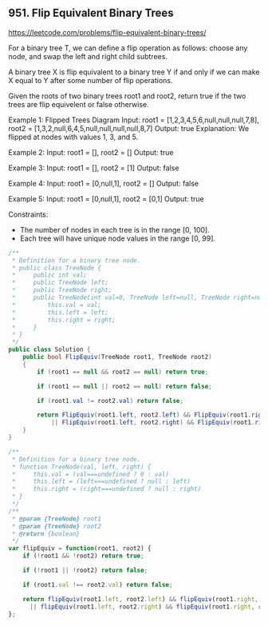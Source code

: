 ## 951. Flip Equivalent Binary Trees
https://leetcode.com/problems/flip-equivalent-binary-trees/

For a binary tree T, we can define a flip operation as follows: choose any node, and swap the left and right child subtrees.

A binary tree X is flip equivalent to a binary tree Y if and only if we can make X equal to Y after some number of flip operations.

Given the roots of two binary trees root1 and root2, return true if the two trees are flip equivelent or false otherwise.

Example 1:
  Flipped Trees Diagram
  Input: root1 = [1,2,3,4,5,6,null,null,null,7,8], root2 = [1,3,2,null,6,4,5,null,null,null,null,8,7]
  Output: true
  Explanation: We flipped at nodes with values 1, 3, and 5.

Example 2:
  Input: root1 = [], root2 = []
  Output: true

Example 3:
  Input: root1 = [], root2 = [1]
  Output: false

Example 4:
  Input: root1 = [0,null,1], root2 = []
  Output: false

Example 5:
  Input: root1 = [0,null,1], root2 = [0,1]
  Output: true

Constraints:
* The number of nodes in each tree is in the range [0, 100].
* Each tree will have unique node values in the range [0, 99].

```C#
/**
 * Definition for a binary tree node.
 * public class TreeNode {
 *     public int val;
 *     public TreeNode left;
 *     public TreeNode right;
 *     public TreeNode(int val=0, TreeNode left=null, TreeNode right=null) {
 *         this.val = val;
 *         this.left = left;
 *         this.right = right;
 *     }
 * }
 */
public class Solution {
    public bool FlipEquiv(TreeNode root1, TreeNode root2)
    {
        if (root1 == null && root2 == null) return true;

        if (root1 == null || root2 == null) return false;

        if (root1.val != root2.val) return false;

        return FlipEquiv(root1.left, root2.left) && FlipEquiv(root1.right, root2.right)
            || FlipEquiv(root1.left, root2.right) && FlipEquiv(root1.right, root2.left);
    }
}
```

```JavaScript
/**
 * Definition for a binary tree node.
 * function TreeNode(val, left, right) {
 *     this.val = (val===undefined ? 0 : val)
 *     this.left = (left===undefined ? null : left)
 *     this.right = (right===undefined ? null : right)
 * }
 */
/**
 * @param {TreeNode} root1
 * @param {TreeNode} root2
 * @return {boolean}
 */
var flipEquiv = function(root1, root2) {
    if (!root1 && !root2) return true;

    if (!root1 || !root2) return false;

    if (root1.val !== root2.val) return false;

    return flipEquiv(root1.left, root2.left) && flipEquiv(root1.right, root2.right)
      || flipEquiv(root1.left, root2.right) && flipEquiv(root1.right, root2.left);
};
```